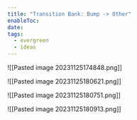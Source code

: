 ```yaml
---
title: "Transition Bank: Bump -> Other"
enableToc: 
date: 
tags:
  - evergreen
  - ideas
---
```

![[Pasted image 20231125174848.png]]

![[Pasted image 20231125180621.png]]

![[Pasted image 20231125180751.png]]

![[Pasted image 20231125180913.png]]